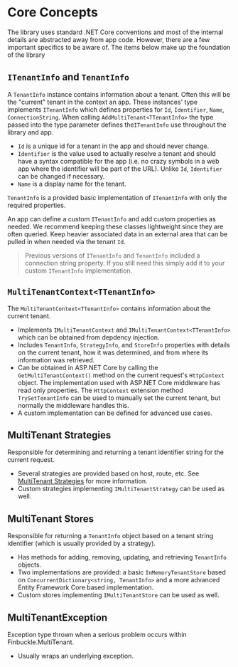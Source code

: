 # Core Concepts

The library uses standard .NET Core conventions and most of the internal details are abstracted away from app code.
However, there are a few important specifics to be aware of. The items below make up the foundation of the library

## `ITenantInfo` and `TenantInfo`

A `TenantInfo` instance contains information about a tenant. Often this will be the "current" tenant in the context an
app. These instances' type implements `ITenantInfo` which defines properties
for `Id`, `Identifier`, `Name`, `ConnectionString`. When calling `AddMultiTenant<TTenantInfo>` the type passed into the
type parameter defines the`ITenantInfo` use throughout the library and app.

* `Id` is a unique id for a tenant in the app and should never change.
* `Identifier` is the value used to actually resolve a tenant and should have a syntax compatible for the app (i.e. no
  crazy symbols in a web app where the identifier will be part of the URL). Unlike `Id`, `Identifier` can be changed if
  necessary.
* `Name` is a display name for the tenant.

`TenantInfo` is a provided basic implementation of `ITenantInfo` with only the required properties.

An app can define a custom `ITenantInfo` and add custom properties as needed. We recommend keeping these
classes lightweight since they are often queried. Keep heavier associated data in an external area that can be pulled in
when needed via the tenant `Id`.

> Previous versions of `ITenantInfo` and `TenantInfo` included a connection string property. If you still need this
> simply add it to your custom `ITenantInfo` implementation.

## `MultiTenantContext<TTenantInfo>`

The `MultiTenantContext<TTenantInfo>` contains information about the current tenant.

* Implements `IMultiTenantContext` and `IMultiTenantContext<TTenantInfo>` which can be obtained from depdency injection.
* Includes `TenantInfo`, `StrategyInfo`, and `StoreInfo` properties with details on the current tenant, how it was
  determined, and from where its information was retrieved.
* Can be obtained in ASP.NET Core by calling the `GetMultiTenantContext()` method on the current request's `HttpContext`
  object. The implementation used with ASP.NET Core middleware has read only properties. The `HttpContext` extension
  method `TrySetTenantInfo` can be used to manually set the current tenant, but normally the middleware handles this.
* A custom implementation can be defined for advanced use cases.

## MultiTenant Strategies

Responsible for determining and returning a tenant identifier string for the current request.

* Several strategies are provided based on host, route, etc. See [MultiTenant Strategies](Strategies) for more
  information.
* Custom strategies implementing `IMultiTenantStrategy` can be used as well.

## MultiTenant Stores

Responsible for returning a `TenantInfo` object based on a tenant string identifier (which is usually provided by a
strategy).

* Has methods for adding, removing, updating, and retrieving `TenantInfo` objects.
* Two implementations are provided: a basic `InMemoryTenantStore` based on `ConcurrentDictionary<string, TenantInfo>`
  and a more advanced Entity Framework Core based implementation.
* Custom stores implementing `IMultiTenantStore` can be used as well.

## MultiTenantException

Exception type thrown when a serious problem occurs within Finbuckle.MultiTenant.

* Usually wraps an underlying exception.
